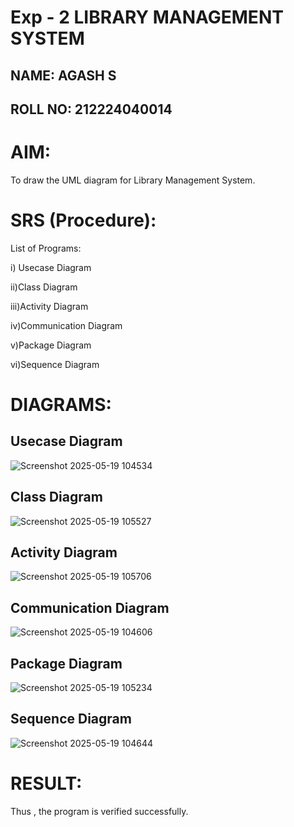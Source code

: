 # Exp - 2 LIBRARY MANAGEMENT SYSTEM
## NAME: AGASH S
## ROLL NO: 212224040014

# AIM:
To draw the UML diagram for Library Management System.
# SRS (Procedure):
List of Programs:

i) Usecase Diagram

ii)Class Diagram

iii)Activity Diagram

iv)Communication Diagram

v)Package Diagram

vi)Sequence Diagram

# DIAGRAMS:
## Usecase Diagram
![Screenshot 2025-05-19 104534](https://github.com/user-attachments/assets/520a4004-aeff-42de-b5e1-e5a02f56e1be)


## Class Diagram
![Screenshot 2025-05-19 105527](https://github.com/user-attachments/assets/2c0fd39d-f9fe-414f-8178-67d93aa187eb)


## Activity Diagram
![Screenshot 2025-05-19 105706](https://github.com/user-attachments/assets/cbd2d5e4-a472-4a19-bff9-be45bd94be4c)


## Communication Diagram
![Screenshot 2025-05-19 104606](https://github.com/user-attachments/assets/7f2ed118-4b04-4db5-b909-14209bf5bc5f)


## Package Diagram
![Screenshot 2025-05-19 105234](https://github.com/user-attachments/assets/ab182059-a5da-4b3d-9134-3862b0cb65ca)


## Sequence Diagram
![Screenshot 2025-05-19 104644](https://github.com/user-attachments/assets/4adf8082-20e4-4a4a-9879-66405ad9164c)



# RESULT:
Thus , the program is verified successfully.

